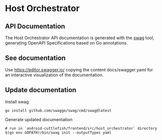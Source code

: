 # Host Orchestrator

## API Documentation

The Host Orchestrator API documentation is generated with the [swag](https://github.com/swaggo/swag) tool,
generating OpenAPI Specifications based on Go annotations.

## See documentation

Use https://editor.swagger.io/ copying the content docs/swagger.yaml for an interactive visualization
of the documentation.


## Update documentation 

Install swag

```
go install github.com/swaggo/swag/cmd/swag@latest
```

Generate updated documentation

```
# run in `android-cuttlefish/frontend/src/host_orchestrator` directory
$(go env GOPATH)/bin/swag init --outputTypes yaml
```

